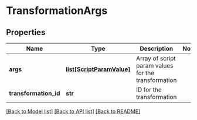 # TransformationArgs

## Properties
Name | Type | Description | Notes
------------ | ------------- | ------------- | -------------
**args** | [**list[ScriptParamValue]**](ScriptParamValue.md) | Array of script param values for the transformation | 
**transformation_id** | **str** | ID for the transformation | 

[[Back to Model list]](../README.md#documentation-for-models) [[Back to API list]](../README.md#documentation-for-api-endpoints) [[Back to README]](../README.md)


